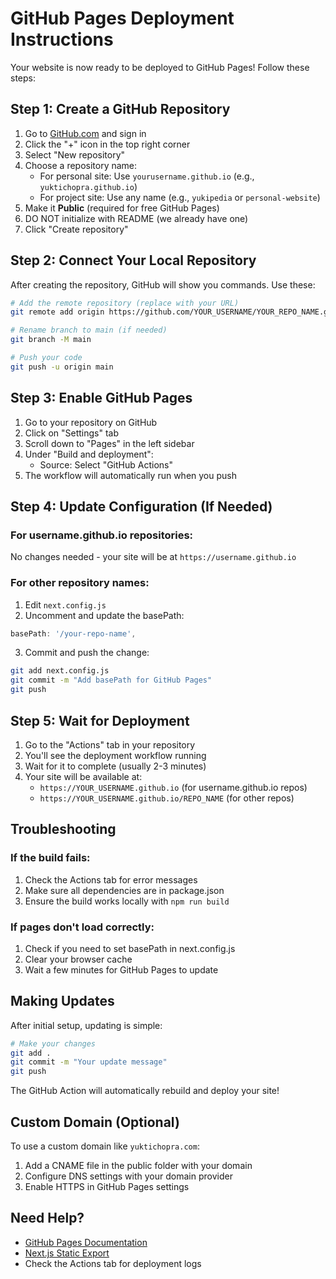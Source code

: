 # GitHub Pages Deployment Instructions

Your website is now ready to be deployed to GitHub Pages! Follow these steps:

## Step 1: Create a GitHub Repository

1. Go to [GitHub.com](https://github.com) and sign in
2. Click the "+" icon in the top right corner
3. Select "New repository"
4. Choose a repository name:
   - For personal site: Use `yourusername.github.io` (e.g., `yuktichopra.github.io`)
   - For project site: Use any name (e.g., `yukipedia` or `personal-website`)
5. Make it **Public** (required for free GitHub Pages)
6. DO NOT initialize with README (we already have one)
7. Click "Create repository"

## Step 2: Connect Your Local Repository

After creating the repository, GitHub will show you commands. Use these:

```bash
# Add the remote repository (replace with your URL)
git remote add origin https://github.com/YOUR_USERNAME/YOUR_REPO_NAME.git

# Rename branch to main (if needed)
git branch -M main

# Push your code
git push -u origin main
```

## Step 3: Enable GitHub Pages

1. Go to your repository on GitHub
2. Click on "Settings" tab
3. Scroll down to "Pages" in the left sidebar
4. Under "Build and deployment":
   - Source: Select "GitHub Actions"
5. The workflow will automatically run when you push

## Step 4: Update Configuration (If Needed)

### For username.github.io repositories:
No changes needed - your site will be at `https://username.github.io`

### For other repository names:
1. Edit `next.config.js`
2. Uncomment and update the basePath:
```javascript
basePath: '/your-repo-name',
```
3. Commit and push the change:
```bash
git add next.config.js
git commit -m "Add basePath for GitHub Pages"
git push
```

## Step 5: Wait for Deployment

1. Go to the "Actions" tab in your repository
2. You'll see the deployment workflow running
3. Wait for it to complete (usually 2-3 minutes)
4. Your site will be available at:
   - `https://YOUR_USERNAME.github.io` (for username.github.io repos)
   - `https://YOUR_USERNAME.github.io/REPO_NAME` (for other repos)

## Troubleshooting

### If the build fails:
1. Check the Actions tab for error messages
2. Make sure all dependencies are in package.json
3. Ensure the build works locally with `npm run build`

### If pages don't load correctly:
1. Check if you need to set basePath in next.config.js
2. Clear your browser cache
3. Wait a few minutes for GitHub Pages to update

## Making Updates

After initial setup, updating is simple:
```bash
# Make your changes
git add .
git commit -m "Your update message"
git push
```

The GitHub Action will automatically rebuild and deploy your site!

## Custom Domain (Optional)

To use a custom domain like `yuktichopra.com`:
1. Add a CNAME file in the public folder with your domain
2. Configure DNS settings with your domain provider
3. Enable HTTPS in GitHub Pages settings

## Need Help?

- [GitHub Pages Documentation](https://docs.github.com/en/pages)
- [Next.js Static Export](https://nextjs.org/docs/app/building-your-application/deploying/static-exports)
- Check the Actions tab for deployment logs